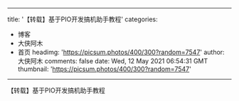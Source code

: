 
---
title: '【转载】基于PIO开发搞机助手教程'
categories: 
 - 博客
 - 大侠阿木
 - 首页
headimg: 'https://picsum.photos/400/300?random=7547'
author: 大侠阿木
comments: false
date: Wed, 12 May 2021 06:54:31 GMT
thumbnail: 'https://picsum.photos/400/300?random=7547'
---

<div>   
【转载】基于PIO开发搞机助手教程  
</div>
            